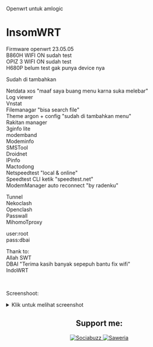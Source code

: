 Openwrt untuk amlogic
<h1>InsomWRT</h1>
<p>Firmware openwrt 23.05.05<br>
B860H WIFI ON sudah test<br>
OPIZ 3 WIFI ON sudah test<br>
H680P belum test gak punya device nya</p>

<p>Sudah di tambahkan</p>

<p>Netdata xos "maaf saya buang menu karna suka melebar"<br>
Log viewer<br>
Vnstat<br>
Filemanagar "bisa search file"<br>
Theme argon + config "sudah di tambahkan menu"<br>
Rakitan manager<br>
3ginfo lite<br>
modemband<br>
Modeminfo<br>
SMSTool<br>
Droidnet<br>
IPinfo<br>
Mactodong<br>
Netspeedtest "local & online"<br>
Speedtest CLI ketik "speedtest.net"<br>
ModemManager auto reconnect "by radenku"</p>

<p>Tunnel<br>
Nekoclash<br>
Openclash<br>
Passwall<br>
MihomoTproxy</p>

<p>user:root<br>
pass:dbai</p>

<p>Thank to:<br>
Allah SWT<br>
DBAI "Terima kasih banyak sepepuh bantu fix wifi"<br>
IndoWRT</p>
<br>

Screenshoot:
<details>
<summary>Klik untuk melihat screenshot</summary>

![screenshot 1](img/Snag_b3a08e.png)
![screenshot 2](img/Snag_b3a0ec.png)
![screenshot 3](img/Snag_b3a15a.png)
![screenshot 4](img/Snag_b3a254.png)
![screenshot 5](img/Snag_b3a2f0.png)
![screenshot 6](img/Snag_b3a36d.png)
![screenshot 7](img/Snag_b3a409.png)

</details>

<h2 align="center">Support me:</h2>
<p align="center">
  <a href="https://sociabuzz.com/bobbyunknown/tribe">
    <img src="https://img.shields.io/badge/Sociabuzz-1DA1F2?style=for-the-badge&logo=sociabuzz&logoColor=white" alt="Sociabuzz">
  </a>
  <a href="https://saweria.co/bobbyunknown">
    <img src="https://img.shields.io/badge/Saweria-FFA500?style=for-the-badge&logo=saweria&logoColor=white" alt="Saweria">
  </a>
</p>

